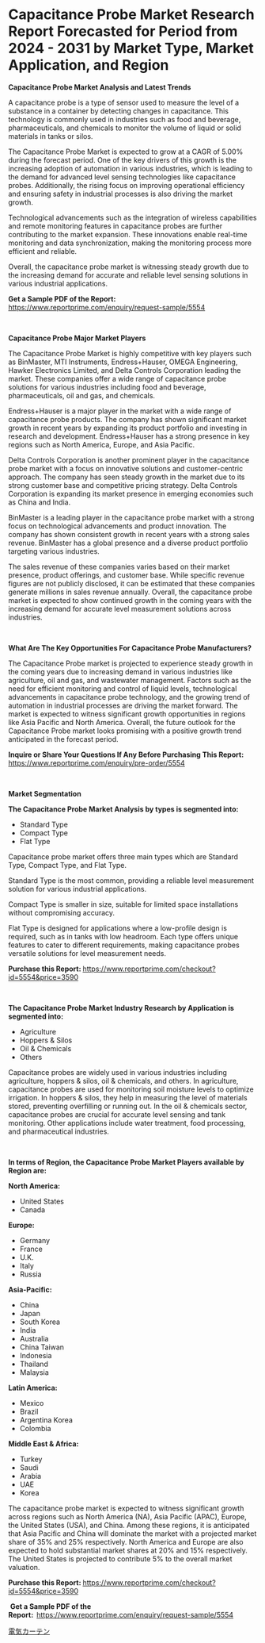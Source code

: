 <p><h1>Capacitance Probe Market Research Report Forecasted for Period from 2024 -  2031 by Market Type, Market Application, and Region</h1></p><p><strong>Capacitance Probe Market Analysis and Latest Trends</strong></p>
<p><p>A capacitance probe is a type of sensor used to measure the level of a substance in a container by detecting changes in capacitance. This technology is commonly used in industries such as food and beverage, pharmaceuticals, and chemicals to monitor the volume of liquid or solid materials in tanks or silos.</p><p>The Capacitance Probe Market is expected to grow at a CAGR of 5.00% during the forecast period. One of the key drivers of this growth is the increasing adoption of automation in various industries, which is leading to the demand for advanced level sensing technologies like capacitance probes. Additionally, the rising focus on improving operational efficiency and ensuring safety in industrial processes is also driving the market growth.</p><p>Technological advancements such as the integration of wireless capabilities and remote monitoring features in capacitance probes are further contributing to the market expansion. These innovations enable real-time monitoring and data synchronization, making the monitoring process more efficient and reliable.</p><p>Overall, the capacitance probe market is witnessing steady growth due to the increasing demand for accurate and reliable level sensing solutions in various industrial applications.</p></p>
<p><strong>Get a Sample PDF of the Report:&nbsp;</strong> <a href="https://www.reportprime.com/enquiry/request-sample/5554">https://www.reportprime.com/enquiry/request-sample/5554</a></p>
<p>&nbsp;</p>
<p><strong>Capacitance Probe Major Market Players</strong></p>
<p><p>The Capacitance Probe Market is highly competitive with key players such as BinMaster, MTI Instruments, Endress+Hauser, OMEGA Engineering, Hawker Electronics Limited, and Delta Controls Corporation leading the market. These companies offer a wide range of capacitance probe solutions for various industries including food and beverage, pharmaceuticals, oil and gas, and chemicals.</p><p>Endress+Hauser is a major player in the market with a wide range of capacitance probe products. The company has shown significant market growth in recent years by expanding its product portfolio and investing in research and development. Endress+Hauser has a strong presence in key regions such as North America, Europe, and Asia Pacific.</p><p>Delta Controls Corporation is another prominent player in the capacitance probe market with a focus on innovative solutions and customer-centric approach. The company has seen steady growth in the market due to its strong customer base and competitive pricing strategy. Delta Controls Corporation is expanding its market presence in emerging economies such as China and India.</p><p>BinMaster is a leading player in the capacitance probe market with a strong focus on technological advancements and product innovation. The company has shown consistent growth in recent years with a strong sales revenue. BinMaster has a global presence and a diverse product portfolio targeting various industries.</p><p>The sales revenue of these companies varies based on their market presence, product offerings, and customer base. While specific revenue figures are not publicly disclosed, it can be estimated that these companies generate millions in sales revenue annually. Overall, the capacitance probe market is expected to show continued growth in the coming years with the increasing demand for accurate level measurement solutions across industries.</p></p>
<p>&nbsp;</p>
<p><strong>What Are The Key Opportunities For Capacitance Probe Manufacturers?</strong></p>
<p><p>The Capacitance Probe market is projected to experience steady growth in the coming years due to increasing demand in various industries like agriculture, oil and gas, and wastewater management. Factors such as the need for efficient monitoring and control of liquid levels, technological advancements in capacitance probe technology, and the growing trend of automation in industrial processes are driving the market forward. The market is expected to witness significant growth opportunities in regions like Asia Pacific and North America. Overall, the future outlook for the Capacitance Probe market looks promising with a positive growth trend anticipated in the forecast period.</p></p>
<p><strong>Inquire or Share Your Questions If Any Before Purchasing This Report:</strong> <a href="https://www.reportprime.com/enquiry/pre-order/5554">https://www.reportprime.com/enquiry/pre-order/5554</a></p>
<p>&nbsp;</p>
<p><strong>Market Segmentation</strong></p>
<p><strong>The Capacitance Probe Market Analysis by types is segmented into:</strong></p>
<p><ul><li>Standard Type</li><li>Compact Type</li><li>Flat Type</li></ul></p>
<p><p>Capacitance probe market offers three main types which are Standard Type, Compact Type, and Flat Type. </p><p>Standard Type is the most common, providing a reliable level measurement solution for various industrial applications. </p><p>Compact Type is smaller in size, suitable for limited space installations without compromising accuracy. </p><p>Flat Type is designed for applications where a low-profile design is required, such as in tanks with low headroom. Each type offers unique features to cater to different requirements, making capacitance probes versatile solutions for level measurement needs.</p></p>
<p><strong>Purchase this Report:&nbsp;</strong><a href="https://www.reportprime.com/checkout?id=5554&price=3590">https://www.reportprime.com/checkout?id=5554&price=3590</a></p>
<p>&nbsp;</p>
<p><strong>The Capacitance Probe Market Industry Research by Application is segmented into:</strong></p>
<p><ul><li>Agriculture</li><li>Hoppers & Silos</li><li>Oil & Chemicals</li><li>Others</li></ul></p>
<p><p>Capacitance probes are widely used in various industries including agriculture, hoppers & silos, oil & chemicals, and others. In agriculture, capacitance probes are used for monitoring soil moisture levels to optimize irrigation. In hoppers & silos, they help in measuring the level of materials stored, preventing overfilling or running out. In the oil & chemicals sector, capacitance probes are crucial for accurate level sensing and tank monitoring. Other applications include water treatment, food processing, and pharmaceutical industries.</p></p>
<p>&nbsp;</p>
<p><strong>In terms of Region, the Capacitance Probe Market Players available by Region are:</strong></p>
<p>
    <p> <strong> North America: </strong>
        <ul>
            <li>United States</li>
            <li>Canada</li>
        </ul>
        </p> 
    <p> <strong> Europe: </strong>
        <ul>
            <li>Germany</li>
            <li>France</li>
            <li>U.K.</li>
            <li>Italy</li>
            <li>Russia</li>
        </ul>
        </p> 
    <p> <strong> Asia-Pacific: </strong>
        <ul>
            <li>China</li>
            <li>Japan</li>
            <li>South Korea</li>
            <li>India</li>
            <li>Australia</li>
            <li>China Taiwan</li>
            <li>Indonesia</li>
            <li>Thailand</li>
            <li>Malaysia</li>
        </ul>
        </p> 
    <p> <strong> Latin America: </strong>
        <ul>
            <li>Mexico</li>
            <li>Brazil</li>
            <li>Argentina Korea</li>
            <li>Colombia</li>
        </ul>
        </p> 
    <p> <strong> Middle East & Africa: </strong>
        <ul>
            <li>Turkey</li>
            <li>Saudi</li>
            <li>Arabia</li>
            <li>UAE</li>
            <li>Korea</li>
        </ul>
    </p>
    </p>
<p><p>The capacitance probe market is expected to witness significant growth across regions such as North America (NA), Asia Pacific (APAC), Europe, the United States (USA), and China. Among these regions, it is anticipated that Asia Pacific and China will dominate the market with a projected market share of 35% and 25% respectively. North America and Europe are also expected to hold substantial market shares at 20% and 15% respectively. The United States is projected to contribute 5% to the overall market valuation.</p></p>
<p><strong>Purchase this Report: </strong><a href="https://www.reportprime.com/checkout?id=5554&price=3590">https://www.reportprime.com/checkout?id=5554&price=3590</a></p>
<p>&nbsp;<strong>Get a Sample PDF of the Report:&nbsp;&nbsp;</strong><a href="https://www.reportprime.com/enquiry/request-sample/5554">https://www.reportprime.com/enquiry/request-sample/5554</a></p>
<p><strong></strong></p>
<p><p><a href="https://github.com/oqxogxyvqe90775/Market-Research-Report-List-1/blob/main/722808515820.md">電気カーテン</a></p></p>